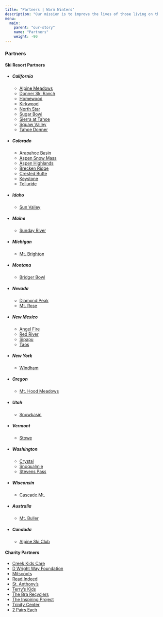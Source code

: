 ```yaml
---
title: "Partners | Warm Winters"
description: "Our mission is to improve the lives of those living on the streets through the power of youth."
menu:
  main:
    parent: "our-story"
    name: "Partners"
    weight: -90
---
```


<h3>Partners</h3>

<h4>Ski Resort Partners</h4>

<ul class="link-list-list">
  <li>
    <h5>California</h5>
    <ul class="link-list">
      <li><a href="https://squawalpine.com/" target="_blank">Alpine Meadows <i data-feather="external-link"></i></a></li>
      <li><a href="https://www.donnerskiranch.com/" target="_blank">Donner Ski Ranch <i data-feather="external-link"></i></a></li>
      <li><a href="https://www.skihomewood.com/" target="_blank">Homewood <i data-feather="external-link"></i></a></li>
      <li><a href="https://www.kirkwood.com/" target="_blank">Kirkwood <i data-feather="external-link"></i></a></li>
      <li><a href="https://www.northstarcalifornia.com/" target="_blank">North Star <i data-feather="external-link"></i></a></li>
      <li><a href="http://www.sugarbowl.com/" target="_blank">Sugar Bowl <i data-feather="external-link"></i></a></li>
      <li><a href="https://www.sierraattahoe.com/" target="_blank">Sierra at Tahoe <i data-feather="external-link"></i></a></li>
      <li><a href="https://squawalpine.com/" target="_blank">Squaw Valley <i data-feather="external-link"></i></a></li>
      <li><a href="http://www.tahoedonner.com/" target="_blank">Tahoe Donner <i data-feather="external-link"></i></a></li>
    </ul>
  </li>
  <li>
    <h5>Colorado</h5>
    <ul class="link-list">
      <li><a href="https://www.arapahoebasin.com/" target="_blank">Arapahoe Basin <i data-feather="external-link"></i></a></li>
      <li><a href="https://www.aspensnowmass.com/" target="_blank">Aspen Snow Mass <i data-feather="external-link"></i></a></li>
      <li><a href="https://www.aspensnowmass.com/our-mountains/aspen-mountain/" target="_blank">Aspen Highlands <i data-feather="external-link"></i></a></li>
      <li><a href="https://www.breckenridge.com/" target="_blank">Brecken Ridge <i data-feather="external-link"></i></a></li>
      <li><a href="https://www.skicb.com/" target="_blank">Crested Butte <i data-feather="external-link"></i></a></li>
      <li><a href="https://www.keystoneresort.com/" target="_blank">Keystone <i data-feather="external-link"></i></a></li>
      <li><a href="http://www.tellurideskiresort.com/" target="_blank">Telluride <i data-feather="external-link"></i></a></li>
    </ul>
  </li>
  <li>
    <h5>Idaho</h5>
    <ul class="link-list">
      <li><a href="https://www.sunvalley.com/" target="_blank">Sun Valley <i data-feather="external-link"></i></a></li>
    </ul>
  </li>
  <li>
    <h5>Maine</h5>
    <ul class="link-list">
      <li><a href="https://www.sundayriver.com/" target="_blank">Sunday River <i data-feather="external-link"></i></a></li>
    </ul>
  </li>
  <li>
    <h5>Michigan</h5>
    <ul class="link-list">
      <li><a href="https://www.mtbrighton.com/" target="_blank">Mt. Brighton <i data-feather="external-link"></i></a></li>
    </ul>
  </li>
  <li>
    <h5>Montana</h5>
    <ul class="link-list">
      <li><a href="https://bridgerbowl.com/" target="_blank">Bridger Bowl <i data-feather="external-link"></i></a></li>
    </ul>
  </li>
  <li>
    <h5>Nevada</h5>
    <ul class="link-list">
      <li><a href="https://www.diamondpeak.com" target="_blank">Diamond Peak <i data-feather="external-link"></i></a></li>
      <li><a href="https://skirose.com/" target="_blank">Mt. Rose <i data-feather="external-link"></i></a></li>
    </ul>
  </li>
  <li>
    <h5>New Mexico</h5>
    <ul class="link-list">
      <li><a href="https://www.angelfireresort.com/" target="_blank">Angel Fire <i data-feather="external-link"></i></a></li>
      <li><a href="https://www.redriverskiarea.com/" target="_blank">Red River <i data-feather="external-link"></i></a></li>
      <li><a href="https://www.sipapunm.com/" target="_blank">Sipapu <i data-feather="external-link"></i></a></li>
      <li><a href="https://www.skitaos.com/" target="_blank">Taos <i data-feather="external-link"></i></a></li>
    </ul>
  </li>
  <li>
    <h5>New York</h5>
    <ul class="link-list">
      <li><a href="http://www.windhammountain.com/" target="_blank">Windham <i data-feather="external-link"></i></a></li>
    </ul>
  </li>
  <li>
    <h5>Oregon</h5>
    <ul class="link-list">
      <li><a href="https://www.skihood.com/" target="_blank">Mt. Hood Meadows <i data-feather="external-link"></i></a></li>
    </ul>
  </li>
  <li>
    <h5>Utah</h5>
    <ul class="link-list">
      <li><a href="https://www.snowbasin.com/" target="_blank">Snowbasin <i data-feather="external-link"></i></a></li>
    </ul>
  </li>
  <li>
    <h5>Vermont</h5>
    <ul class="link-list">
      <li><a href="https://www.stowe.com/" target="_blank">Stowe <i data-feather="external-link"></i></a></li>
    </ul>
  </li>
  <li>
    <h5>Washington</h5>
    <ul class="link-list">
      <li><a href="https://www.crystalmountainresort.com/" target="_blank">Crystal <i data-feather="external-link"></i></a></li>
      <li><a href="http://www.summitatsnoqualmie.com/" target="_blank">Snoqualmie <i data-feather="external-link"></i></a></li>
      <li><a href="https://www.stevenspass.com/site/" target="_blank">Stevens Pass <i data-feather="external-link"></i></a></li>
    </ul>
  </li>
  <li>
    <h5>Wisconsin</h5>
    <ul class="link-list">
      <li><a href="http://www.cascademountain.com/" target="_blank">Cascade Mt. <i data-feather="external-link"></i></a></li>
    </ul>
  </li>
  <li>
    <h5>Australia</h5>
    <ul class="link-list">
      <li><a href="https://www.mtbuller.com.au/" target="_blank">Mt. Buller <i data-feather="external-link"></i></a></li>
    </ul>
  </li>
  <li>
    <h5>Candada</h5>
    <ul class="link-list">
      <li><a href="https://alpineskiclub.com/" target="_blank">Alpine Ski Club <i data-feather="external-link"></i></a></li>
    </ul>
  </li>
</ul>

<h4>Charity Partners</h4>

<ul class="link-list-simple">
  <div>
    <li><a href="http://creekkids.org/" target="_blank">Creek Kids Care <i data-feather="external-link"></i></a></li>
    <li><a href="https://www.dwrightwayfoundation.org/" target="_blank">D Wright Way Foundation <i data-feather="external-link"></i></a></li>
    <li><a href="https://www.mitscoots.com/" target="_blank">Mitscoots <i data-feather="external-link"></i></a></li>
    <li><a href="http://readindeed.org/" target="_blank">Read Indeed <i data-feather="external-link"></i></a></li>
    <li><a href="https://www.stanthonysf.org/" target="_blank">St. Anthony&rsquo;s <i data-feather="external-link"></i></a></li>
  </div>
  <div>
    <li><a href="http://www.tmkids.org/" target="_blank">Terry&rsquo;s Kids <i data-feather="external-link"></i></a></li>
    <li><a href="https://www.brarecycling.com/" target="_blank">The Bra Recyclers <i data-feather="external-link"></i></a></li>
    <li><a href="http://www.theinspiringproject.com/" target="_blank">The Inspiring Project <i data-feather="external-link"></i></a></li>
    <li><a href="http://trinitycenterwc.org/" target="_blank">Trinity Center <i data-feather="external-link"></i></a></li>
    <li><a href="https://www.facebook.com/2-Pairs-Each-1663324283883742/" target="_blank">2 Pairs Each <i data-feather="external-link"></i></a></li>
  </div>
</ul>
